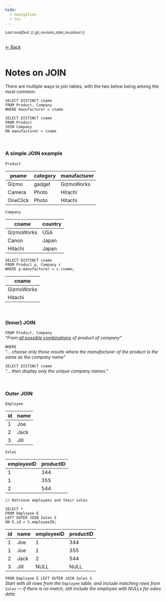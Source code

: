 ```yaml
---
hide:
  - navigation
  - toc
---
```


<small><i>Last modified: {{ git_revision_date_localized }}</i></small>

<div class="back-button">
    <br>
    <a href="javascript:history.back()">← Back</a>
    <br>
    <br>
</div>

# Notes on JOIN

There are multiple ways to join tables, with the two below being among the most common:

```
SELECT DISTINCT cname  
FROM Product, Company  
WHERE manufacturer = cname
```

```
SELECT DISTINCT cname  
FROM Product
JOIN Company
ON manufacturer = cname
```

<br>

### A simple JOIN example

`Product` 

| pname     | category | manufacturer |
|-----------|----------|--------------|
| Gizmo     | gadget   | GizmoWorks   |
| Camera    | Photo    | Hitachi      |
| OneClick  | Photo    | Hitachi      |

`Company`

| cname      | country |
|------------|---------|
| GizmoWorks | USA     |
| Canon      | Japan   |
| Hitachi    | Japan   |

```
SELECT DISTINCT cname  
FROM Product p, Company c
WHERE p.manufacturer = c.cname;
``` 

| cname      |
|------------|
| GizmoWorks |
| Hitachi    |

<br>

### (Inner) JOIN

`FROM Product, Company`  
*"From <u><i>all possible combinations</i></u> of product of company"*

`WHERE`  
*"... choose only those results where the manufacturer of the product is the same as the company name"*

`SELECT DISTINCT cname`  
*"... then display only the unique company names."*

<br>

### Outer JOIN

`Employee`

| id | name |
|----|------|
| 1  | Joe  |
| 2  | Jack |
| 3  | Jill |

`Sales`

| employeeID | productID |
|------------|-----------|
| 1          | 344       |
| 1          | 355       |
| 2          | 544       |

```
// Retrieve employees and their sales

SELECT *
FROM Employee E
LEFT OUTER JOIN Sales S
ON E.id = S.employeeID;
```


| id | name | employeeID | productID |
|----|------|------------|-----------|
| 1  | Joe  | 1          | 344       |
| 1  | Joe  | 1          | 355       |
| 2  | Jack | 2          | 544       |
| 3  | Jill | NULL       | NULL      |


`FROM Employee E LEFT OUTER JOIN Sales S`  
_Start with all rows from the `Employee` table, and include matching rows from `Sales` — if there is no match, still include the employee with NULLs for sales data._